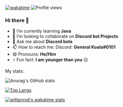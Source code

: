 [![wakatime](https://wakatime.com/badge/user/986136b0-1846-407d-98bf-6419adad41cb.svg)](https://wakatime.com/@986136b0-1846-407d-98bf-6419adad41cb)
![Profile views](https://gpvc.arturio.dev/doom306)

### Hi there 👋

- 🌱 I’m currently learning **Java**
- 👯 I’m looking to collaborate on **Discord bot Projects**
- 💬 Ask me about **Discord bots**
- 📫 How to reach me: 
            Discord: **General Koala#0101**
- 😄 Pronouns: **He/Him**
- ⚡ Fun fact: **I am younger than you** 😉

My stats: 

![Anurag's GitHub stats](https://github-readme-stats.vercel.app/api?username=Doom306&show_icons=true&theme=chartreuse-dark)

[![Top Langs](https://github-readme-stats.vercel.app/api/top-langs/?username=Doom306&layout=compact)](https://github.com/anuraghazra/github-readme-stats)

[![willianrod's wakatime stats](https://github-readme-stats.vercel.app/api/wakatime?username=General_Koala)](https://github.com/anuraghazra/github-readme-stats)

